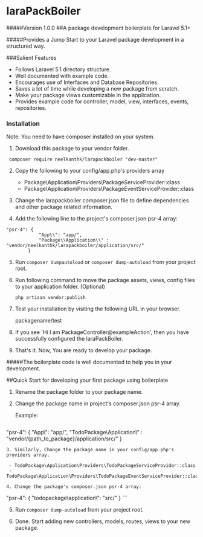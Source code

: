 # laraPackBoiler
#####Version 1.0.0
##A package development boilerplate for Laravel 5.1+

#####Provides a Jump Start to your Laravel package development in a structured way.

###Salient Features

  - Follows Laravel 5.1 directory structure.
  - Well documented with example code.
  - Encourages use of Interfaces and Database Repositories.
  - Saves a lot of time while developing a new package from scratch.
  - Make your package views customizable in the application.
  - Provides example code for controller, model, view, interfaces, events, repositories.

### Installation

Note: You need to have composer installed on your system.

1. Download this package to your vendor folder.
  ```
   composer require neelkanthk/larapackboiler "dev-master"
   ```

2. Copy the following to your config/app.php's providers array

   - Package\Application\Providers\PackageServiceProvider::class
   - Package\Application\Providers\PackageEventServiceProvider::class

3. Change the larapackboiler composer.json file to define dependencies and other package related information.

4. Add the following line to the project's composer.json psr-4 array:

  ```
  "psr-4": {
              "App\\": "app/",
              "Package\\Application\\" : "vendor/neelkanthk/larapackboiler/application/src/"
          }
  ```

5. Run ``` composer dumpautoload ``` or ``` composer dump-autoload ``` from your project root.

6. Run following command to move the package assets, views, config files to your application folder. (Optional)

    ```
    php artisan vendor:publish
    ```

7. Test your installation by visiting the following URL in your browser.

   packagename/test
   
8. If you see 'Hi I am PackageController@exampleAction', then you have successfully configured the laraPackBoiler.

7. That's it. Now, You are ready to develop your package.

#####The boilerplate code is well documented to help you in your development.

##Quick Start for developing your first package using boilerplate

1. Rename the package folder to your package name.
2. Change the package name in project's composer.json psr-4 array. 
  
   Example:

   ```
  "psr-4": {
              "App\\": "app/",
              "TodoPackage\\Application\\" : "vendor/{path_to_package}/application/src/"
          }
  ```
3. Similarly, Change the package name in your config/app.php's providers array.

   - TodoPackage\Application\Providers\TodoPackageServiceProvider::class
   - TodoPackage\Application\Providers\TodoPackageEventServiceProvider::class

4. Change the package's composer.json psr-4 array:

   ```
   "psr-4": {
            "todopackage\\application\\": "src/"
        }
    ```    

5. Run ``` composer dump-autoload ``` from your project root.

6. Done. Start adding new controllers, models, routes, views to your new package.

